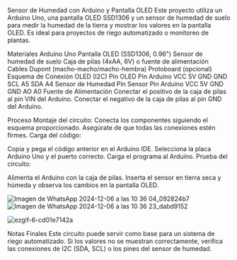 
Sensor de Humedad con Arduino y Pantalla OLED
Este proyecto utiliza un Arduino Uno, una pantalla OLED SSD1306 y un sensor de humedad de suelo para medir la humedad de la tierra y mostrar los valores en la pantalla OLED. Es ideal para proyectos de riego automatizado o monitoreo de plantas.

Materiales
Arduino Uno
Pantalla OLED (SSD1306, 0.96")
Sensor de humedad de suelo
Caja de pilas (4xAA, 6V) o fuente de alimentación
Cables Dupont (macho-macho/macho-hembra)
Protoboard (opcional)
Esquema de Conexión
OLED (I2C)
Pin OLED	Pin Arduino
VCC	5V
GND	GND
SCL	A5
SDA	A4
Sensor de Humedad
Pin Sensor	Pin Arduino
VCC	5V
GND	GND
AO	A0
Fuente de Alimentación
Conectar el positivo de la caja de pilas al pin VIN del Arduino.
Conectar el negativo de la caja de pilas al pin GND del Arduino.


Proceso
Montaje del circuito:
Conecta los componentes siguiendo el esquema proporcionado.
Asegúrate de que todas las conexiones estén firmes.
Carga del código:

Copia y pega el código anterior en el Arduino IDE.
Selecciona la placa Arduino Uno y el puerto correcto.
Carga el programa al Arduino.
Prueba del circuito:

Alimenta el Arduino con la caja de pilas.
Inserta el sensor en tierra seca y húmeda y observa los cambios en la pantalla OLED.

![Imagen de WhatsApp 2024-12-06 a las 10 36 04_092824b7](https://github.com/user-attachments/assets/c356541e-669a-447b-869a-c486ba48de29)
![Imagen de WhatsApp 2024-12-06 a las 10 36 23_dabd9152](https://github.com/user-attachments/assets/d33a4405-bc94-4796-9867-1fb9198a13e7)

![ezgif-6-cd01e7142a](https://github.com/user-attachments/assets/fb172b1d-ab24-42a7-9a6f-3b7de4a85994)



Notas Finales
Este circuito puede servir como base para un sistema de riego automatizado.
Si los valores no se muestran correctamente, verifica las conexiones de I2C (SDA, SCL) o los pines del sensor de humedad.
